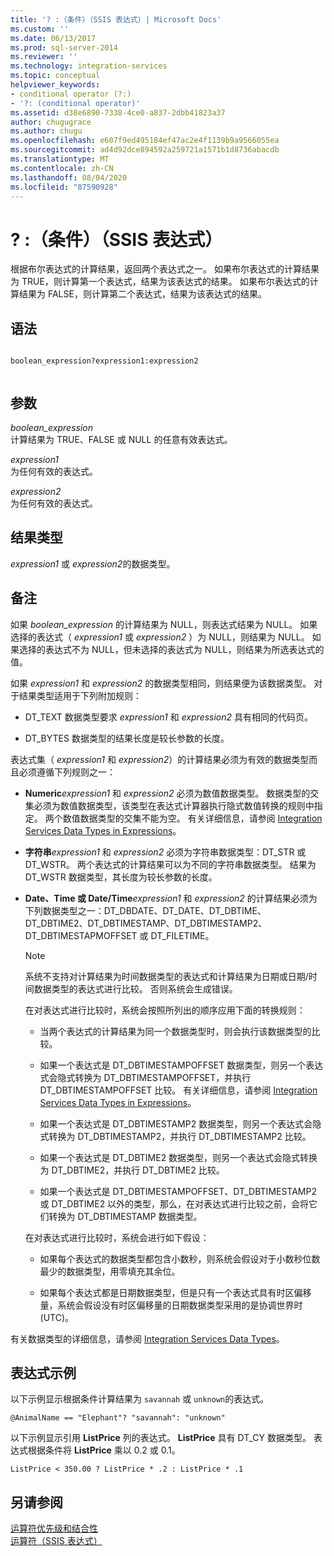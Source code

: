 ```yaml
---
title: '? :（条件）（SSIS 表达式）| Microsoft Docs'
ms.custom: ''
ms.date: 06/13/2017
ms.prod: sql-server-2014
ms.reviewer: ''
ms.technology: integration-services
ms.topic: conceptual
helpviewer_keywords:
- conditional operator (?:)
- '?: (conditional operator)'
ms.assetid: d38e6890-7338-4ce0-a837-2dbb41823a37
author: chugugrace
ms.author: chugu
ms.openlocfilehash: e607f9ed495184ef47ac2e4f1139b9a9566055ea
ms.sourcegitcommit: ad4d92dce894592a259721a1571b1d8736abacdb
ms.translationtype: MT
ms.contentlocale: zh-CN
ms.lasthandoff: 08/04/2020
ms.locfileid: "87590928"
---
```

# <a name="--conditional-ssis-expression"></a>? :（条件）（SSIS 表达式）
  根据布尔表达式的计算结果，返回两个表达式之一。 如果布尔表达式的计算结果为 TRUE，则计算第一个表达式，结果为该表达式的结果。 如果布尔表达式的计算结果为 FALSE，则计算第二个表达式，结果为该表达式的结果。  
  
## <a name="syntax"></a>语法  
  
```  
  
boolean_expression?expression1:expression2  
  
```  
  
## <a name="arguments"></a>参数  
 *boolean_expression*  
 计算结果为 TRUE、FALSE 或 NULL 的任意有效表达式。  
  
 *expression1*  
 为任何有效的表达式。  
  
 *expression2*  
 为任何有效的表达式。  
  
## <a name="result-types"></a>结果类型  
 *expression1* 或 *expression2*的数据类型。  
  
## <a name="remarks"></a>备注  
 如果 *boolean_expression* 的计算结果为 NULL，则表达式结果为 NULL。 如果选择的表达式（ *expression1* 或 *expression2* ）为 NULL，则结果为 NULL。 如果选择的表达式不为 NULL，但未选择的表达式为 NULL，则结果为所选表达式的值。  
  
 如果 *expression1* 和 *expression2* 的数据类型相同，则结果便为该数据类型。 对于结果类型适用于下列附加规则：  
  
-   DT_TEXT 数据类型要求 *expression1* 和 *expression2* 具有相同的代码页。  
  
-   DT_BYTES 数据类型的结果长度是较长参数的长度。  
  
 表达式集（ *expression1* 和 *expression2*）的计算结果必须为有效的数据类型而且必须遵循下列规则之一：  
  
-   **Numeric***expression1* 和 *expression2* 必须为数值数据类型。 数据类型的交集必须为数值数据类型，该类型在表达式计算器执行隐式数值转换的规则中指定。 两个数值数据类型的交集不能为空。 有关详细信息，请参阅 [Integration Services Data Types in Expressions](integration-services-data-types-in-expressions.md)。  
  
-   **字符串***expression1* 和 *expression2* 必须为字符串数据类型：DT_STR 或 DT_WSTR。 两个表达式的计算结果可以为不同的字符串数据类型。 结果为 DT_WSTR 数据类型，其长度为较长参数的长度。  
  
-   **Date、Time 或 Date/Time***expression1* 和 *expression2* 的计算结果必须为下列数据类型之一：DT_DBDATE、DT_DATE、DT_DBTIME、DT_DBTIME2、DT_DBTIMESTAMP、DT_DBTIMESTAMP2、DT_DBTIMESTAPMOFFSET 或 DT_FILETIME。  
  
    > [!NOTE]  
    >  系统不支持对计算结果为时间数据类型的表达式和计算结果为日期或日期/时间数据类型的表达式进行比较。 否则系统会生成错误。  
  
     在对表达式进行比较时，系统会按照所列出的顺序应用下面的转换规则：  
  
    -   当两个表达式的计算结果为同一个数据类型时，则会执行该数据类型的比较。  
  
    -   如果一个表达式是 DT_DBTIMESTAMPOFFSET 数据类型，则另一个表达式会隐式转换为 DT_DBTIMESTAMPOFFSET，并执行 DT_DBTIMESTAMPOFFSET 比较。 有关详细信息，请参阅 [Integration Services Data Types in Expressions](integration-services-data-types-in-expressions.md)。  
  
    -   如果一个表达式是 DT_DBTIMESTAMP2 数据类型，则另一个表达式会隐式转换为 DT_DBTIMESTAMP2，并执行 DT_DBTIMESTAMP2 比较。  
  
    -   如果一个表达式是 DT_DBTIME2 数据类型，则另一个表达式会隐式转换为 DT_DBTIME2，并执行 DT_DBTIME2 比较。  
  
    -   如果一个表达式是 DT_DBTIMESTAMPOFFSET、DT_DBTIMESTAMP2 或 DT_DBTIME2 以外的类型，那么，在对表达式进行比较之前，会将它们转换为 DT_DBTIMESTAMP 数据类型。  
  
     在对表达式进行比较时，系统会进行如下假设：  
  
    -   如果每个表达式的数据类型都包含小数秒，则系统会假设对于小数秒位数最少的数据类型，用零填充其余位。  
  
    -   如果每个表达式都是日期数据类型，但是只有一个表达式具有时区偏移量，系统会假设没有时区偏移量的日期数据类型采用的是协调世界时 (UTC)。  
  
 有关数据类型的详细信息，请参阅 [Integration Services Data Types](../data-flow/integration-services-data-types.md)。  
  
## <a name="expression-examples"></a>表达式示例  
 以下示例显示根据条件计算结果为 `savannah` 或 `unknown`的表达式。  
  
```  
@AnimalName == "Elephant"? "savannah": "unknown"  
```  
  
 以下示例显示引用 **ListPrice** 列的表达式。 **ListPrice** 具有 DT_CY 数据类型。 表达式根据条件将 **ListPrice** 乘以 0.2 或 0.1。  
  
```  
ListPrice < 350.00 ? ListPrice * .2 : ListPrice * .1  
```  
  
## <a name="see-also"></a>另请参阅  
 [运算符优先级和结合性](operator-precedence-and-associativity.md)   
 [运算符（SSIS 表达式）](operators-ssis-expression.md)  
  
  
